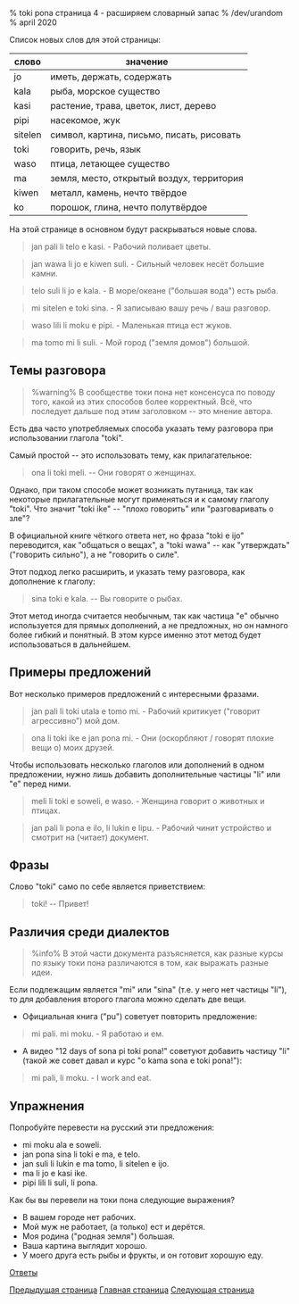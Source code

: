 % toki pona страница 4 - расширяем словарный запас
% /dev/urandom
% april 2020

Список новых слов для этой страницы:

| слово     | значение                                |
|-----------|-----------------------------------------|
| jo        | иметь, держать, содержать               |
| kala      | рыба, морское существо                  |
| kasi      | растение, трава, цветок, лист, дерево   |
| pipi      | насекомое, жук                          |
| sitelen   | символ, картина, письмо, писать, рисовать|
| toki      | говорить, речь, язык                    |
| waso      | птица, летающее существо                |
| ma        | земля, место, открытый воздух, территория |
| kiwen     | металл, камень, нечто твёрдое           |
| ko        | порошок, глина, нечто полутвёрдое       |

На этой странице в основном будут раскрываться новые слова.

> jan pali li telo e kasi. - Рабочий поливает цветы.

> jan wawa li jo e kiwen suli. - Сильный человек несёт большие камни.

> telo suli li jo e kala. - В море/океане ("большая вода") есть рыба.

> mi sitelen e toki sina. - Я записываю вашу речь / ваш разговор.

> waso lili li moku e pipi. - Маленькая птица ест жуков.

> ma tomo mi li suli. - Мой город ("земля домов") большой.

## Темы разговора

> %warning%
> В сообществе токи пона нет консенсуса по поводу того, какой из этих способов
> более корректный. Всё, что последует дальше под этим заголовком -- это мнение
> автора.

Есть два часто употребляемых способа указать тему разговора при использовании
глагола "toki".

Самый простой -- это использовать тему, как прилагательное:

> ona li toki meli. -- Они говорят о женщинах.

Однако, при таком способе может возникать путаница, так как некоторые
прилагательные могут применяться и к самому глаголу "toki". Что значит "toki
ike" -- "плохо говорить" или "разговаривать о зле"?

В официальной книге чёткого ответа нет, но фраза "toki e ijo"
переводится, как "общаться о вещах", а "toki wawa" -- как "утверждать"
("говорить сильно"), а не "говорить о силе".

Этот подход легко расширить, и указать тему разговора, как дополнение к глаголу:

> sina toki e kala. -- Вы говорите о рыбах.

Этот метод иногда считается необычным, так как частица "e" обычно используется
для прямых дополнений, а не предложных, но он намного более гибкий и понятный. В
этом курсе именно этот метод будет использоваться в дальнейшем.

## Примеры предложений

Вот несколько примеров предложений с интересными фразами.

> jan pali li toki utala e tomo mi. - Рабочий критикует ("говорит агрессивно")
> мой дом.

> ona li toki ike e jan pona mi. - Они (оскорбляют / говорят плохие вещи о) моих
> друзей.

Чтобы использовать несколько глаголов или дополнений в одном предложении, нужно
лишь добавить дополнительные частицы "li" или "e" перед ними.

> meli li toki e soweli, e waso. - Женщина говорит о животных и птицах.

> jan pali li pona e ilo, li lukin e lipu. - Рабочий чинит устройство и смотрит
> на (читает) документ.

## Фразы

Слово "toki" само по себе является приветствием:

> toki! -- Привет!

## Различия среди диалектов

> %info%
> В этой части документа разъясняется, как разные курсы по языку токи пона
> различаются в том, как выражать разные идеи.

Если подлежащим является "mi" или "sina" (т.е. у него нет частицы "li"), то для
добавления второго глагола можно сделать две вещи.

* Официальная книга ("pu") советует повторить предложение:

> mi pali. mi moku. - Я работаю и ем.

* А видео "12 days of sona pi toki pona!" советуют добавить частицу "li" (такой
  же совет давал и курс "o kama sona e toki pona!"):

> mi pali, li moku. - I work and eat.

## Упражнения

Попробуйте перевести на русский эти предложения:

* mi moku ala e soweli.
* jan pona sina li toki e ma, e telo.
* jan suli li lukin e ma tomo, li sitelen e ijo.
* ma li jo e kasi ike.
* pipi lili li suli, li pona.

Как бы вы перевели на токи пона следующие выражения?

* В вашем городе нет рабочих.
* Мой муж не работает, (а только) ест и дерётся.
* Моя родина ("родная земля") большая.
* Ваша картина выглядит хорошо.
* У моего друга есть рыбы и фрукты, и он готовит хорошую еду.

[Ответы](ru_answers.html#p4)

[Предыдущая страница](ru_5.html) [Главная страница](ru_index.html) [Следующая
страница](ru_3.html)
